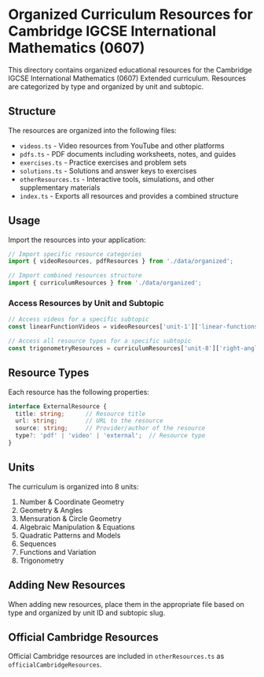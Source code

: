 # Organized Curriculum Resources for Cambridge IGCSE International Mathematics (0607)

This directory contains organized educational resources for the Cambridge IGCSE International Mathematics (0607) Extended curriculum. Resources are categorized by type and organized by unit and subtopic.

## Structure

The resources are organized into the following files:

- `videos.ts` - Video resources from YouTube and other platforms
- `pdfs.ts` - PDF documents including worksheets, notes, and guides
- `exercises.ts` - Practice exercises and problem sets
- `solutions.ts` - Solutions and answer keys to exercises
- `otherResources.ts` - Interactive tools, simulations, and other supplementary materials
- `index.ts` - Exports all resources and provides a combined structure

## Usage

Import the resources into your application:

```typescript
// Import specific resource categories
import { videoResources, pdfResources } from './data/organized';

// Import combined resources structure
import { curriculumResources } from './data/organized';
```

### Access Resources by Unit and Subtopic

```typescript
// Access videos for a specific subtopic
const linearFunctionVideos = videoResources['unit-1']['linear-functions'];

// Access all resource types for a specific subtopic
const trigonometryResources = curriculumResources['unit-8']['right-angled-trigonometry'];
```

## Resource Types

Each resource has the following properties:

```typescript
interface ExternalResource {
  title: string;      // Resource title
  url: string;        // URL to the resource
  source: string;     // Provider/author of the resource
  type?: 'pdf' | 'video' | 'external';  // Resource type
}
```

## Units

The curriculum is organized into 8 units:

1. Number & Coordinate Geometry
2. Geometry & Angles
3. Mensuration & Circle Geometry
4. Algebraic Manipulation & Equations
5. Quadratic Patterns and Models
6. Sequences
7. Functions and Variation
8. Trigonometry

## Adding New Resources

When adding new resources, place them in the appropriate file based on type and organized by unit ID and subtopic slug.

## Official Cambridge Resources

Official Cambridge resources are included in `otherResources.ts` as `officialCambridgeResources`.